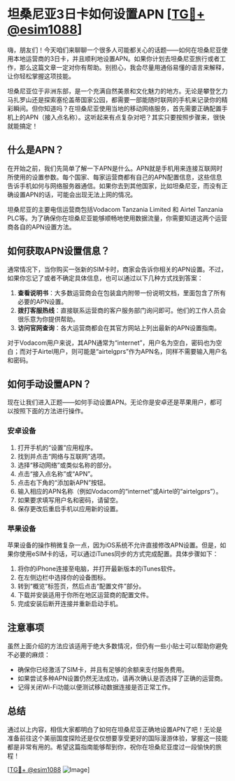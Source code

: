 # 坦桑尼亚3日卡如何设置APN [[TG💪+ @esim1088](https://t.me/s/esim1088)]

嗨，朋友们！今天咱们来聊聊一个很多人可能都关心的话题——如何在坦桑尼亚使用本地运营商的3日卡，并且顺利地设置APN。如果你计划去坦桑尼亚旅行或者工作，那么这篇文章一定对你有帮助。别担心，我会尽量用通俗易懂的语言来解释，让你轻松掌握这项技能。

坦桑尼亚位于非洲东部，是一个充满自然美景和文化魅力的地方。无论是攀登乞力马扎罗山还是探索塞伦盖蒂国家公园，都需要一部能随时联网的手机来记录你的精彩瞬间。但你知道吗？在坦桑尼亚使用当地的移动网络服务，首先需要正确配置手机上的APN（接入点名称）。这听起来有点复杂对吧？其实只要按照步骤来，很快就能搞定！

## 什么是APN？

在开始之前，我们先简单了解一下APN是什么。APN就是手机用来连接互联网时所使用的设置参数。每个国家、每家运营商都有自己的APN配置信息，这些信息告诉手机如何与网络服务器通信。如果你去到其他国家，比如坦桑尼亚，而没有正确设置APN的话，可能会出现无法上网的情况。

坦桑尼亚的主要电信运营商包括Vodacom Tanzania Limited 和 Airtel Tanzania PLC等。为了确保你在坦桑尼亚能够顺畅地使用数据流量，你需要知道这两个运营商各自的APN设置方法。

## 如何获取APN设置信息？

通常情况下，当你购买一张新的SIM卡时，商家会告诉你相关的APN设置。不过，如果你忘记了或者不确定具体信息，也可以通过以下几种方式找到答案：

1. **查看说明书**：大多数运营商会在包装盒内附带一份说明文档，里面包含了所有必要的APN设置。
2. **拨打客服热线**：直接联系运营商的客户服务部门询问即可。他们的工作人员会很乐意为你提供帮助。
3. **访问官网查询**：各大运营商都会在其官方网站上列出最新的APN设置指南。

对于Vodacom用户来说，其APN通常为“internet”，用户名为空白，密码也为空白；而对于Airtel用户，则可能是“airtelgprs”作为APN名，同样不需要输入用户名和密码。

## 如何手动设置APN？

现在让我们进入正题——如何手动设置APN。无论你是安卓还是苹果用户，都可以按照下面的方法进行操作。

### 安卓设备

1. 打开手机的“设置”应用程序。
2. 找到并点击“网络与互联网”选项。
3. 选择“移动网络”或类似名称的部分。
4. 点击“接入点名称”或“APN”。
5. 点击右下角的“添加新APN”按钮。
6. 输入相应的APN名称（例如Vodacom的“internet”或Airtel的“airtelgprs”）。
7. 如果要求填写用户名和密码，请留空。
8. 保存更改后重启手机以应用新的设置。

### 苹果设备

苹果设备的操作稍微复杂一点，因为iOS系统不允许直接修改APN设置。但是，如果你使用eSIM卡的话，可以通过iTunes同步的方式完成配置。具体步骤如下：

1. 将你的iPhone连接至电脑，并打开最新版本的iTunes软件。
2. 在左侧边栏中选择你的设备图标。
3. 转到“概览”标签页，然后点击“配置文件”部分。
4. 下载并安装适用于你所在地区运营商的配置文件。
5. 完成安装后断开连接并重新启动手机。

## 注意事项

虽然上面介绍的方法应该适用于绝大多数情况，但仍有一些小贴士可以帮助你避免不必要的麻烦：

- 确保你已经激活了SIM卡，并且有足够的余额来支付服务费用。
- 如果尝试多种APN设置仍然无法成功，请再次确认是否选择了正确的运营商。
- 记得关闭Wi-Fi功能以便测试移动数据连接是否正常工作。

## 总结

通过以上内容，相信大家都明白了如何在坦桑尼亚正确地设置APN了吧！无论是准备前往这个美丽国度探险还是仅仅想要享受更好的国际漫游体验，掌握这一技能都是非常有用的。希望这篇指南能够帮到你，祝你在坦桑尼亚度过一段愉快的旅程！

[[TG💪+ @esim1088](https://t.me/s/esim1088) ![Image](https://i.postimg.cc/4NQfJmqS/Snipaste-2025-05-13-00-14-12.png)]